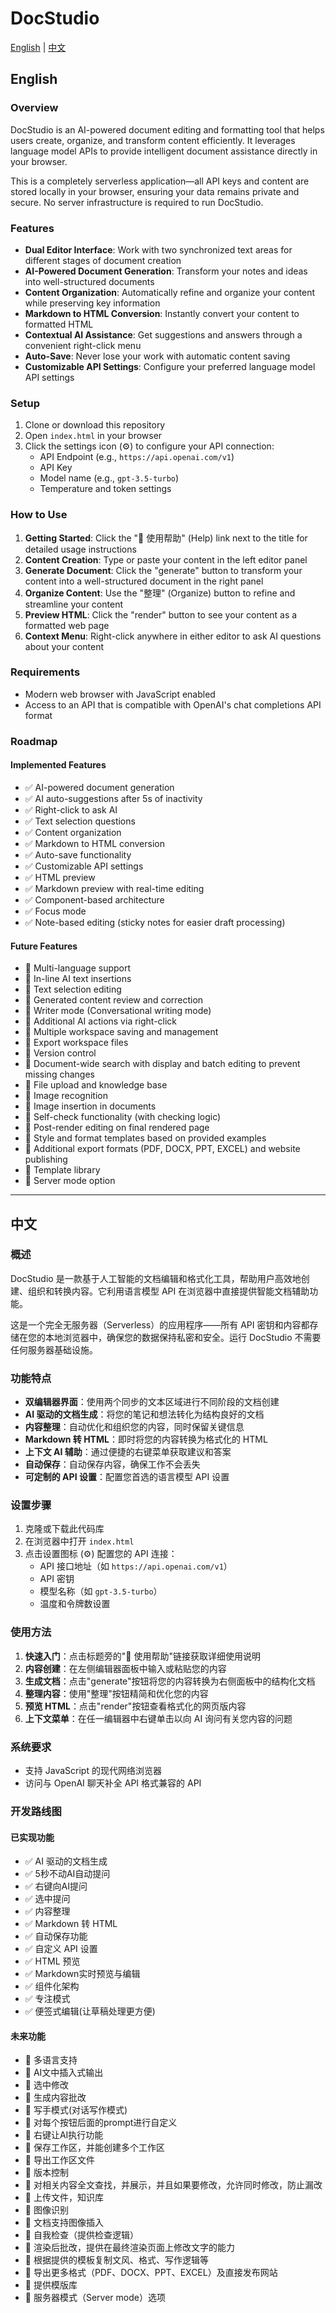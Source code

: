 # DocStudio

[English](#english) | [中文](#中文)

## English

### Overview

DocStudio is an AI-powered document editing and formatting tool that helps users create, organize, and transform content efficiently. It leverages language model APIs to provide intelligent document assistance directly in your browser.

This is a completely serverless application—all API keys and content are stored locally in your browser, ensuring your data remains private and secure. No server infrastructure is required to run DocStudio.

### Features

- **Dual Editor Interface**: Work with two synchronized text areas for different stages of document creation
- **AI-Powered Document Generation**: Transform your notes and ideas into well-structured documents
- **Content Organization**: Automatically refine and organize your content while preserving key information
- **Markdown to HTML Conversion**: Instantly convert your content to formatted HTML
- **Contextual AI Assistance**: Get suggestions and answers through a convenient right-click menu
- **Auto-Save**: Never lose your work with automatic content saving
- **Customizable API Settings**: Configure your preferred language model API settings

### Setup

1. Clone or download this repository
2. Open `index.html` in your browser
3. Click the settings icon (⚙️) to configure your API connection:
   - API Endpoint (e.g., `https://api.openai.com/v1`)
   - API Key
   - Model name (e.g., `gpt-3.5-turbo`)
   - Temperature and token settings

### How to Use

1. **Getting Started**: Click the "📖 使用帮助" (Help) link next to the title for detailed usage instructions
2. **Content Creation**: Type or paste your content in the left editor panel
3. **Generate Document**: Click the "generate" button to transform your content into a well-structured document in the right panel
4. **Organize Content**: Use the "整理" (Organize) button to refine and streamline your content
5. **Preview HTML**: Click the "render" button to see your content as a formatted web page
6. **Context Menu**: Right-click anywhere in either editor to ask AI questions about your content

### Requirements

- Modern web browser with JavaScript enabled
- Access to an API that is compatible with OpenAI's chat completions API format

### Roadmap

#### Implemented Features
- ✅ AI-powered document generation
- ✅ AI auto-suggestions after 5s of inactivity
- ✅ Right-click to ask AI
- ✅ Text selection questions
- ✅ Content organization
- ✅ Markdown to HTML conversion
- ✅ Auto-save functionality
- ✅ Customizable API settings
- ✅ HTML preview
- ✅ Markdown preview with real-time editing
- ✅ Component-based architecture
- ✅ Focus mode
- ✅ Note-based editing (sticky notes for easier draft processing)

#### Future Features
- 🔄 Multi-language support
- 🔄 In-line AI text insertions
- 🔄 Text selection editing
- 🔄 Generated content review and correction
- 🔄 Writer mode (Conversational writing mode)
- 🔄 Additional AI actions via right-click
- 🔄 Multiple workspace saving and management
- 🔄 Export workspace files
- 🔄 Version control
- 🔄 Document-wide search with display and batch editing to prevent missing changes
- 🔄 File upload and knowledge base
- 🔄 Image recognition
- 🔄 Image insertion in documents
- 🔄 Self-check functionality (with checking logic)
- 🔄 Post-render editing on final rendered page
- 🔄 Style and format templates based on provided examples
- 🔄 Additional export formats (PDF, DOCX, PPT, EXCEL) and website publishing
- 🔄 Template library
- 🔄 Server mode option

---

## 中文

### 概述

DocStudio 是一款基于人工智能的文档编辑和格式化工具，帮助用户高效地创建、组织和转换内容。它利用语言模型 API 在浏览器中直接提供智能文档辅助功能。

这是一个完全无服务器（Serverless）的应用程序——所有 API 密钥和内容都存储在您的本地浏览器中，确保您的数据保持私密和安全。运行 DocStudio 不需要任何服务器基础设施。

### 功能特点

- **双编辑器界面**：使用两个同步的文本区域进行不同阶段的文档创建
- **AI 驱动的文档生成**：将您的笔记和想法转化为结构良好的文档
- **内容整理**：自动优化和组织您的内容，同时保留关键信息
- **Markdown 转 HTML**：即时将您的内容转换为格式化的 HTML
- **上下文 AI 辅助**：通过便捷的右键菜单获取建议和答案
- **自动保存**：自动保存内容，确保工作不会丢失
- **可定制的 API 设置**：配置您首选的语言模型 API 设置

### 设置步骤

1. 克隆或下载此代码库
2. 在浏览器中打开 `index.html`
3. 点击设置图标 (⚙️) 配置您的 API 连接：
   - API 接口地址（如 `https://api.openai.com/v1`）
   - API 密钥
   - 模型名称（如 `gpt-3.5-turbo`）
   - 温度和令牌数设置

### 使用方法

1. **快速入门**：点击标题旁的"📖 使用帮助"链接获取详细使用说明
2. **内容创建**：在左侧编辑器面板中输入或粘贴您的内容
3. **生成文档**：点击"generate"按钮将您的内容转换为右侧面板中的结构化文档
4. **整理内容**：使用"整理"按钮精简和优化您的内容
5. **预览 HTML**：点击"render"按钮查看格式化的网页版内容
6. **上下文菜单**：在任一编辑器中右键单击以向 AI 询问有关您内容的问题

### 系统要求

- 支持 JavaScript 的现代网络浏览器
- 访问与 OpenAI 聊天补全 API 格式兼容的 API

### 开发路线图

#### 已实现功能
- ✅ AI 驱动的文档生成
- ✅ 5秒不动AI自动提问
- ✅ 右键向AI提问
- ✅ 选中提问
- ✅ 内容整理
- ✅ Markdown 转 HTML
- ✅ 自动保存功能
- ✅ 自定义 API 设置
- ✅ HTML 预览
- ✅ Markdown实时预览与编辑
- ✅ 组件化架构
- ✅ 专注模式
- ✅ 便签式编辑(让草稿处理更方便)

#### 未来功能
- 🔄 多语言支持
- 🔄 AI文中插入式输出
- 🔄 选中修改
- 🔄 生成内容批改
- 🔄 写手模式(对话写作模式)
- 🔄 对每个按钮后面的prompt进行自定义
- 🔄 右键让AI执行功能
- 🔄 保存工作区，并能创建多个工作区
- 🔄 导出工作区文件
- 🔄 版本控制
- 🔄 对相关内容全文查找，并展示，并且如果要修改，允许同时修改，防止漏改
- 🔄 上传文件，知识库
- 🔄 图像识别
- 🔄 文档支持图像插入
- 🔄 自我检查（提供检查逻辑）
- 🔄 渲染后批改，提供在最终渲染页面上修改文字的能力
- 🔄 根据提供的模板复制文风、格式、写作逻辑等
- 🔄 导出更多格式（PDF、DOCX、PPT、EXCEL）及直接发布网站
- 🔄 提供模版库
- 🔄 服务器模式（Server mode）选项
